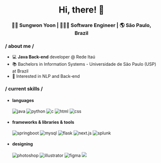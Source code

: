 <div align="center">
  <h1>Hi, there! 👋</h1>
  <h3> 👩🏻 Sungwon Yoon | 👩🏻‍💻 Software Engineer | 🌎 São Paulo, Brazil </h3> 
</div>


### / about me /
- 💻 **Java Back-end** developer @ Rede Itaú
- 📚 Bachelors in Information Systems - Universidade de São Paulo (USP) at Brazil
- 🚩 Interested in NLP and Back-end


### / current skills /
- <h4> languages </h4>
  <img src = "https://img.shields.io/badge/Java-ED8B00?style=for-the-badge&logo=openjdk&logoColor=white" alt = "java" />
  <img src = "https://img.shields.io/badge/python-3670A0?style=for-the-badge&logo=python&logoColor=white" alt = "python" />
  <img src = "https://img.shields.io/badge/c-283593?style=for-the-badge&logo=python&logoColor=white" alt = "c" />
  <img src = "https://img.shields.io/badge/HTML5-E34F26?style=for-the-badge&logo=html5&logoColor=white" alt = "html" />
  <img src = "https://img.shields.io/badge/CSS3-1572B6?style=for-the-badge&logo=css3&logoColor=white" alt = "css" />

- <h4> frameworks & libraries & tools </h4>
  <img src = "https://img.shields.io/badge/SpringBoot-6DB33F?style=for-the-badge&logo=Spring&logoColor=white" alt = "springboot" />
  <img src = "https://img.shields.io/badge/mysql-4479A1?style=for-the-badge&logo=mysql&logoColor=white" alt = "mysql" />
  <img src = "https://img.shields.io/badge/flask-000000?style=for-the-badge&logo=flask&logoColor=white" alt = "flask" />
  <img src = "https://img.shields.io/badge/next.js-000000?style=for-the-badge&logo=nextdotjs&logoColor=white" alt = "next.js" />
  <img src = "https://img.shields.io/badge/splunk-66a636?style=for-the-badge&logo=splunk&logoColor=white" alt = "splunk">
  
- <h4> designing </h4>
  <img src = "https://img.shields.io/badge/adobe%20photoshop-%2331A8FF.svg?style=for-the-badge&logo=adobe%20photoshop&logoColor=white" alt = "photoshop" />
  <img src = "https://img.shields.io/badge/adobe%20illustrator-%23FF9A00.svg?style=for-the-badge&logo=adobe%20illustrator&logoColor=white" alt = "illustrator" />
  <img src = "https://img.shields.io/badge/figma-%23F24E1E.svg?style=for-the-badge&logo=figma&logoColor=white" alt = "figma" />
  <img src = "https://img.shields.io/badge/Adobe%20Lightroom-31A8FF.svg?style=for-the-badge&logo=Adobe%20Lightroom&logoColor=white" />

